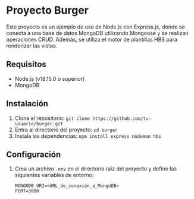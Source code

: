 # Proyecto Burger
Este proyecto es un ejemplo de uso de Node.js con Express.js, donde se conecta a una base de datos MongoDB utilizando Mongoose y se realizan operaciones CRUD. Además, se utiliza el motor de plantillas HBS para renderizar las vistas.




## Requisitos
- Node.js (v18.15.0 o superior)
- MongoDB


## Instalación
1. Clona el repositorio: `git clone https://github.com/tu-usuario/burger.git`
2. Entra al directorio del proyecto: `cd burger`
3. Instala las dependencias: `npm install express nodemon hbs`


## Configuración
1. Crea un archivo `.env` en el directorio raíz del proyecto y define las siguientes variables de entorno:

   ```plaintext
   MONGODB_URI=<URL_de_conexión_a_MongoDB>
   PORT=3000




